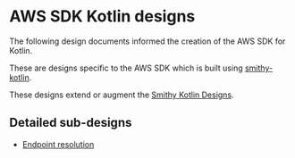 # AWS SDK Kotlin designs

The following design documents informed the creation of the AWS SDK for Kotlin.

These are designs specific to the AWS SDK which is built using [smithy-kotlin](https://github.com/awslabs/smithy-kotlin). 

These designs extend or augment the [Smithy Kotlin Designs](https://github.com/awslabs/smithy-kotlin/blob/main/docs/design/INDEX.md).

## Detailed sub-designs

* [Endpoint resolution](endpoint-resolution.md)
